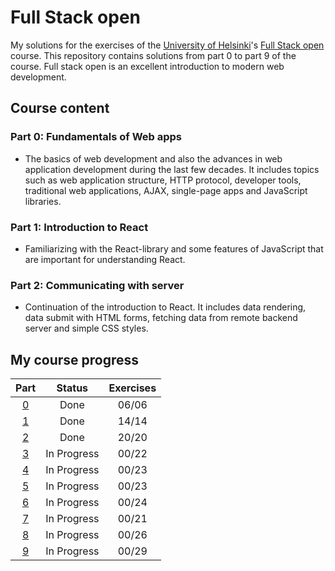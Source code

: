 # Full Stack open

My solutions for the exercises of the [University of Helsinki](https://www.helsinki.fi/)'s [Full Stack open](https://fullstackopen.com/) course. This repository contains solutions from part 0 to part 9 of the course. Full stack open is an excellent introduction to modern web development. 
## Course content

### Part 0: Fundamentals of Web apps
- The basics of web development and also the advances in web application development during the last few decades. It includes topics such as web application structure, HTTP protocol, developer tools, traditional web applications, AJAX, single-page apps and JavaScript libraries.

### Part 1: Introduction to React
- Familiarizing with the React-library and some features of JavaScript that are important for understanding React.

### Part 2: Communicating with server
- Continuation of the introduction to React. It includes data rendering, data submit with HTML forms, fetching data from remote backend server and simple CSS styles.

## My course progress

| Part           | Status      | Exercises |
| :------------: | :---------: | :-------: |
| [0](./part_0/) | Done        | 06/06     |
| [1](./part_1/) | Done        | 14/14     |
| [2](./part_2/) | Done        | 20/20     |
| [3](./part_3/) | In Progress | 00/22     |
| [4](./part_4/) | In Progress | 00/23     |
| [5](./part_5/) | In Progress | 00/23     |
| [6](./part_6/) | In Progress | 00/24     |
| [7](./part_7/) | In Progress | 00/21     |
| [8](./part_8/) | In Progress | 00/26     |
| [9](./part_9/) | In Progress | 00/29     |
